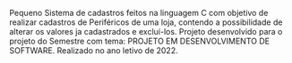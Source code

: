 Pequeno 
Sistema de cadastros feitos na linguagem C com objetivo de realizar cadastros de Periféricos de uma loja, contendo a possibilidade de alterar os valores ja cadastrados e excluí-los. Projeto desenvolvido para o projeto do Semestre com tema: PROJETO EM DESENVOLVIMENTO DE SOFTWARE. Realizado no ano letivo de 2022.


